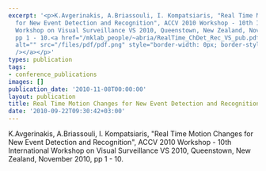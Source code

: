 ```yaml
---
excerpt: '<p>K.Avgerinakis, A.Briassouli, I. Kompatsiaris, "Real Time Motion Changes
  for New Event Detection and Recognition", ACCV 2010 Workshop - 10th International
  Workshop on Visual Surveillance VS 2010, Queenstown, New Zealand, November 2010,
  pp 1 - 10.<a href="/mklab_people/~abria/RealTime_ChDet_Rec_VS_pub.pdf"><img align="top"
  alt="" src="/files/pdf/pdf.png" style="border-width: 0px; border-style: solid;"
  /></a></p>'
types: publication
tags:
- conference_publications
images: []
publication_date: '2010-11-08T00:00:00'
layout: publication
title: Real Time Motion Changes for New Event Detection and Recognition
date: '2010-09-22T09:30:42+03:00'
---
```

<p>K.Avgerinakis, A.Briassouli, I. Kompatsiaris, "Real Time Motion Changes for New Event Detection and Recognition", ACCV 2010 Workshop - 10th International Workshop on Visual Surveillance VS 2010, Queenstown, New Zealand, November 2010, pp 1 - 10.<a href="/mklab_people/~abria/RealTime_ChDet_Rec_VS_pub.pdf"><img align="top" alt="" src="/files/pdf/pdf.png" style="border-width: 0px; border-style: solid;" /></a></p>
